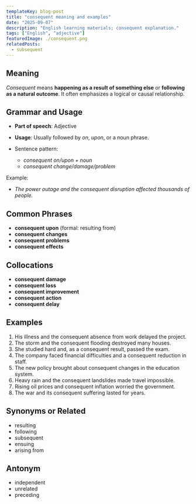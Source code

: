 ```yaml
---
templateKey: blog-post
title: "consequent meaning and examples"
date: "2025-09-07"
description: "English learning materials; consequent explanation."
tags: ["English", "adjective"]
featuredImage: ./consequent.png
relatedPosts:
  - subsequent
---
```


## Meaning

_Consequent_ means **happening as a result of something else** or **following as a natural outcome**. It often emphasizes a logical or causal relationship.

## Grammar and Usage

- **Part of speech**: Adjective
- **Usage**: Usually followed by _on_, _upon_, or a noun phrase.
- Sentence pattern:

  - _consequent on/upon + noun_
  - _consequent change/damage/problem_

Example:

- _The power outage and the consequent disruption affected thousands of people._

## Common Phrases

- **consequent upon** (formal: resulting from)
- **consequent changes**
- **consequent problems**
- **consequent effects**

## Collocations

- **consequent damage**
- **consequent loss**
- **consequent improvement**
- **consequent action**
- **consequent delay**

## Examples

1. His illness and the consequent absence from work delayed the project.
2. The storm and the consequent flooding destroyed many houses.
3. She studied hard and, as a consequent result, passed the exam.
4. The company faced financial difficulties and a consequent reduction in staff.
5. The new policy brought about consequent changes in the education system.
6. Heavy rain and the consequent landslides made travel impossible.
7. Rising oil prices and consequent inflation worried the government.
8. The war and its consequent suffering lasted for years.

## Synonyms or Related

- resulting
- following
- subsequent
- ensuing
- arising from

## Antonym

- independent
- unrelated
- preceding

